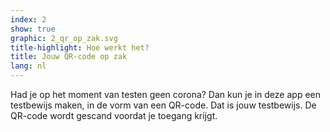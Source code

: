 ```yaml
---
index: 2
show: true
graphic: 2_qr_op_zak.svg
title-highlight: Hoe werkt het?
title: Jouw QR-code op zak
lang: nl
---
```

Had je op het moment van testen geen corona?  Dan kun je in deze app een testbewijs maken, in de vorm van een QR-code. Dat is jouw testbewijs. De QR-code wordt gescand voordat je toegang krijgt.
